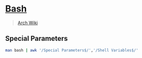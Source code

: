 # [Bash](https://www.gnu.org/software/bash/)

> [Arch Wiki](https://wiki.archlinux.org/index.php/bash)

## Special Parameters

```bash
man bash | awk '/Special Parameters$/','/Shell Variables$/'
```

